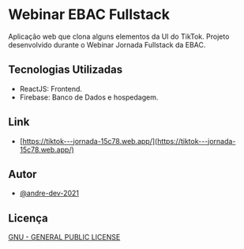 
# Webinar EBAC Fullstack

Aplicação web que clona alguns elementos da UI do TikTok. Projeto desenvolvido durante o Webinar Jornada Fullstack da EBAC.

## Tecnologias Utilizadas

- ReactJS: Frontend.
- Firebase: Banco de Dados e hospedagem.

## Link
- [https://tiktok---jornada-15c78.web.app/](https://tiktok---jornada-15c78.web.app/)


## Autor

- [@andre-dev-2021](https://www.github.com/andre-dev-2021)


## Licença

[GNU - GENERAL PUBLIC LICENSE](https://www.gnu.org/licenses/gpl-3.0.pt-br.html)
